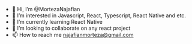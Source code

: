- 👋 Hi, I’m @MortezaNajafian
- 👀 I’m interested in Javascript, React, Typescript, React Native and etc.
- 🌱 I’m currently learning React Native
- 💞️ I’m looking to collaborate on any react project
- 📫 How to reach me najafianmorteza@gmail.com

<!---
MortezaNajafian/MortezaNajafian is a ✨ special ✨ repository because its `README.md` (this file) appears on your GitHub profile.
You can click the Preview link to take a look at your changes.
--->

